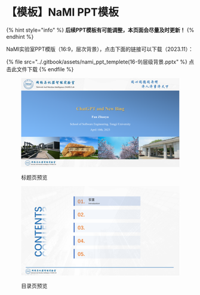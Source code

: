 # 【模板】NaMI PPT模板

{% hint style="info" %}
**后续PPT模板有可能调整，本页面会尽量及时更新！**
{% endhint %}

NaMI实验室PPT模版（16:9，层次背景），点击下面的链接可以下载（2023.11）：

{% file src="../.gitbook/assets/nami_ppt_templete(16-9)层级背景.pptx" %}
点击此文件下载
{% endfile %}

<figure><img src="../.gitbook/assets/image (5) (1) (1).png" alt=""><figcaption><p>标题页预览</p></figcaption></figure>

<figure><img src="../.gitbook/assets/image (9) (1).png" alt=""><figcaption><p>目录页预览</p></figcaption></figure>
